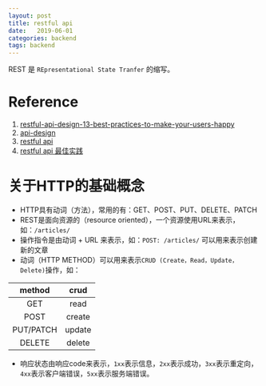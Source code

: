 ```yaml
---
layout: post
title: restful api
date:   2019-06-01
categories: backend
tags: backend
---
```


REST 是 `REpresentational State Tranfer` 的缩写。

# Reference
1. [restful-api-design-13-best-practices-to-make-your-users-happy](https://blog.florimond.dev/restful-api-design-13-best-practices-to-make-your-users-happy)
2. [api-design](https://docs.microsoft.com/en-us/azure/architecture/best-practices/api-design)
3. [restful api](https://restfulapi.net/)
4. [restful api 最佳实践](http://www.ruanyifeng.com/blog/2018/10/restful-api-best-practices.html)

# 关于HTTP的基础概念

- HTTP具有动词（方法），常用的有：GET、POST、PUT、DELETE、PATCH
- REST是面向资源的（resource oriented），一个资源使用URL来表示，如：`/articles/`
- 操作指令是由动词 + URL 来表示，如：`POST: /articles/` 可以用来表示创建新的文章
- 动词（HTTP METHOD）可以用来表示`CRUD (Create，Read，Update，Delete)`操作，如：

| method | crud |
| :--: | :--: |
| GET | read |
| POST | create |
| PUT/PATCH | update |
| DELETE | delete |

- 响应状态由响应code来表示，`1xx`表示信息，`2xx`表示成功，`3xx`表示重定向，`4xx`表示客户端错误，`5xx`表示服务端错误。

